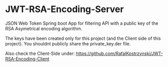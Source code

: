 # JWT-RSA-Encoding-Server
JSON Web Token Spring boot App for filtering API with a public key of the RSA Asymetrical encoding algorithm.

The keys have been created only for this project (and the Client side of this project). You shouldnt publicly share the private_key.der file.

Also check the Client-Side under:
https://github.com/RafalKostrzynski/JWT-RSA-Encoding-Client
